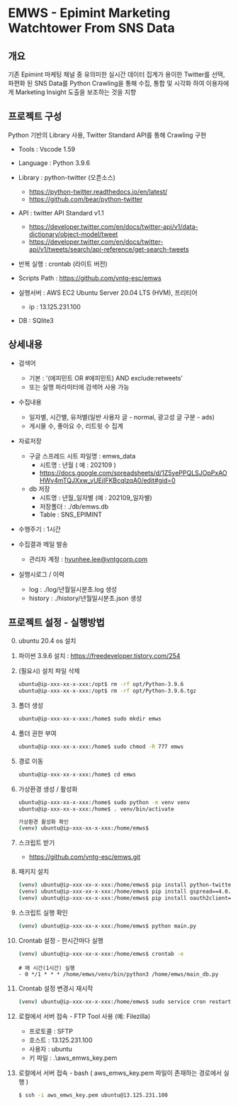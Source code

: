 # EMWS - Epimint Marketing Watchtower From SNS Data

## 개요
기존 Epimint 마케팅 채널 중 유의미한 실시간 데이터 집계가 용이한 Twitter를 선택, 파편화 된 SNS Data를 Python Crawling을 통해 수집, 통합 및 시각화 하여 이용자에게 Marketing Insight 도출을 보조하는 것을 지향

## 프로젝트 구성
Python 기반의 Library 사용, Twitter Standard API를 통해 Crawling 구현

- Tools : Vscode 1.59
- Language : Python 3.9.6
- Library : python-twitter (오픈소스)
    - https://python-twitter.readthedocs.io/en/latest/
    - https://github.com/bear/python-twitter

- API : twitter API Standard v1.1
    - https://developer.twitter.com/en/docs/twitter-api/v1/data-dictionary/object-model/tweet
    - https://developer.twitter.com/en/docs/twitter-api/v1/tweets/search/api-reference/get-search-tweets

- 반복 실행 : crontab (라이트 버전)

- Scripts Path : https://github.com/vntg-esc/emws

- 실행서버 : AWS EC2 Ubuntu Server 20.04 LTS (HVM), 프리티어
    - ip : 13.125.231.100

- DB : SQlite3

## 상세내용
- 검색어
    - 기본 : '(에피민트 OR #에피민트) AND exclude:retweets’
    - 또는 실행 파라미터에 검색어 사용 가능
- 수집내용
    - 일자별, 시간별, 유저별(일반 사용자 글 - normal, 광고성 글 구분 - ads)
    - 게시물 수, 좋아요 수, 리트윗 수 집계

- 자료저장
    - 구글 스프레드 시트 파일명 : emws_data
        - 시트명 : 년월 ( 예 : 202109 )
        - https://docs.google.com/spreadsheets/d/1Z5yePPQLSJOpPxAOHWv4mTQJXxw_vUEjIFKBcqIzqA0/edit#gid=0
    - db 저장
        - 시트명 : 년월_일자별 (예 : 202109_일자별)
        - 저장폴더 : ./db/emws.db
        - Table : SNS_EPIMINT

- 수행주기 : 1시간

- 수집결과 메일 발송 
    - 관리자 계정 : hyunhee.lee@vntgcorp.com

- 실행시로그 / 이력
    - log : ./log/년월일시분초.log 생성
    - history : ./history/년월일시분초.json 생성

## 프로젝트 설정 - 실행방법
0. ubuntu 20.4 os 설치
1. 파이썬 3.9.6 설치 : https://freedeveloper.tistory.com/254
2. (필요시) 설치 파일 삭제
    ```bash
    ubuntu@ip-xxx-xx-x-xxx:/opt$ rm -rf opt/Python-3.9.6
    ubuntu@ip-xxx-xx-x-xxx:/opt$ rm -rf opt/Python-3.9.6.tgz
    ```
3. 폴더 생성
    ```bash
    ubuntu@ip-xxx-xx-x-xxx:/home$ sudo mkdir emws
    ```
4. 폴더 권한 부여
    ```bash
    ubuntu@ip-xxx-xx-x-xxx:/home$ sudo chmod -R 777 emws
    ```
5. 경로 이동
    ```bash
    ubuntu@ip-xxx-xx-x-xxx:/home$ cd emws
    ```
6. 가상환경 생성  / 활성화
    ```bash
    ubuntu@ip-xxx-xx-x-xxx:/home$ sudo python -m venv venv
    ubuntu@ip-xxx-xx-x-xxx:/home$ . venv/bin/activate

    가상환경 활성화 확인
    (venv) ubuntu@ip-xxx-xx-x-xxx:/home/emws$
    ```
7. 스크립트 받기
    - https://github.com/vntg-esc/emws.git
8. 패키지 설치
    ```bash
    (venv) ubuntu@ip-xxx-xx-x-xxx:/home/emws$ pip install python-twitter==3.5
    (venv) ubuntu@ip-xxx-xx-x-xxx:/home/emws$ pip install gspread==4.0.1
    (venv) ubuntu@ip-xxx-xx-x-xxx:/home/emws$ pip install oauth2client==4.1.3
    ```
9. 스크립트 실행 확인
    ```bash
    (venv) ubuntu@ip-xxx-xx-x-xxx:/home/emws$ python main.py
    ```
10. Crontab 설정 - 한시간마다 실행
    ```bash
    (venv) ubuntu@ip-xxx-xx-x-xxx:/home/emws$ crontab -e
    ```
    ```vi
    # 매 시간(1시간) 실행
    - 0 */1 * * * /home/emws/venv/bin/python3 /home/emws/main_db.py
    ```
11. Crontab 설정 변경시 재시작
    ```bash
    (venv) ubuntu@ip-xxx-xx-x-xxx:/home/emws$ sudo service cron restart
    ```

12. 로컬에서 서버 접속 - FTP Tool 사용 (예: Filezilla)
    - 프로토콜 : SFTP
    - 호스트 : 13.125.231.100
    - 사용자 : ubuntu
    - 키 파일 : .\aws_emws_key.pem

13. 로컬에서 서버 접속 - bash ( aws_emws_key.pem 파일이 존재하는 경로에서 실행 )
    ```bash
    $ ssh -i aws_emws_key.pem ubuntu@13.125.231.100
    ```
